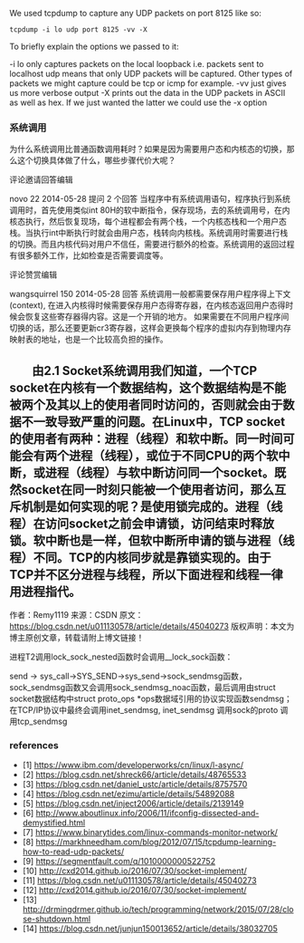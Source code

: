 We used tcpdump to capture any UDP packets on port 8125 like so:

```
tcpdump -i lo udp port 8125 -vv -X
```
To briefly explain the options we passed to it:

-i lo only captures packets on the local loopback i.e. packets sent to localhost
udp means that only UDP packets will be captured. Other types of packets we might capture could be tcp or icmp for example.
-vv just gives us more verbose output
-X prints out the data in the UDP packets in ASCII as well as hex. If we just wanted the latter we could use the -x option

### 系统调用

为什么系统调用比普通函数调用耗时？如果是因为需要用户态和内核态的切换，那么这个切换具体做了什么，哪些步骤代价大呢？

 评论邀请回答编辑

novo   22
2014-05-28 提问
2 个回答
当程序中有系统调用语句，程序执行到系统调用时，首先使用类似int 80H的软中断指令，保存现场，去的系统调用号，在内核态执行，然后恢复现场，每个进程都会有两个栈，一个内核态栈和一个用户态栈。当执行int中断执行时就会由用户态，栈转向内核栈。系统调用时需要进行栈的切换。而且内核代码对用户不信任，需要进行额外的检查。系统调用的返回过程有很多额外工作，比如检查是否需要调度等。

 评论赞赏编辑

wangsquirrel   150
2014-05-28 回答
系统调用一般都需要保存用户程序得上下文(context), 在进入内核得时候需要保存用户态得寄存器，在内核态返回用户态得时候会恢复这些寄存器得内容。这是一个开销的地方。 如果需要在不同用户程序间切换的话，那么还要更新cr3寄存器，这样会更换每个程序的虚拟内存到物理内存映射表的地址，也是一个比较高负担的操作。

        由2.1 Socket系统调用我们知道，一个TCP socket在内核有一个数据结构，这个数据结构是不能被两个及其以上的使用者同时访问的，否则就会由于数据不一致导致严重的问题。在Linux中，TCP socket的使用者有两种：进程（线程）和软中断。同一时间可能会有两个进程（线程），或位于不同CPU的两个软中断，或进程（线程）与软中断访问同一个socket。既然socket在同一时刻只能被一个使用者访问，那么互斥机制是如何实现的呢？是使用锁完成的。进程（线程）在访问socket之前会申请锁，访问结束时释放锁。软中断也是一样，但软中断所申请的锁与进程（线程）不同。TCP的内核同步就是靠锁实现的。由于TCP并不区分进程与线程，所以下面进程和线程一律用进程指代。
--------------------- 
作者：Remy1119 
来源：CSDN 
原文：https://blog.csdn.net/u011130578/article/details/45040273 
版权声明：本文为博主原创文章，转载请附上博文链接！

进程T2调用lock_sock_nested函数时会调用__lock_sock函数：

send -> sys_call->SYS_SEND->sys_send->sock_sendmsg函数，sock_sendmsg函数又会调用sock_sendmsg_noac函数，最后调用由struct socket数据结构中struct proto_ops *ops数据域引用的协议实现函数sendmsg； 在TCP/IP协议中最终会调用inet_sendmsg, inet_sendmsg 调用sock的proto 调用tcp_sendmsg

### references
* [1] https://www.ibm.com/developerworks/cn/linux/l-async/
* [2] https://blog.csdn.net/shreck66/article/details/48765533
* [3] https://blog.csdn.net/daniel_ustc/article/details/8757570
* [4] https://blog.csdn.net/ezimu/article/details/54892088
* [5] https://blog.csdn.net/inject2006/article/details/2139149
* [6] http://www.aboutlinux.info/2006/11/ifconfig-dissected-and-demystified.html
* [7] https://www.binarytides.com/linux-commands-monitor-network/
* [8] https://markhneedham.com/blog/2012/07/15/tcpdump-learning-how-to-read-udp-packets/
* [9] https://segmentfault.com/q/1010000000522752
* [10] http://cxd2014.github.io/2016/07/30/socket-implement/
* [11] https://blog.csdn.net/u011130578/article/details/45040273
* [12] http://cxd2014.github.io/2016/07/30/socket-implement/
* [13] http://drmingdrmer.github.io/tech/programming/network/2015/07/28/close-shutdown.html
* [14] https://blog.csdn.net/junjun150013652/article/details/38032705
